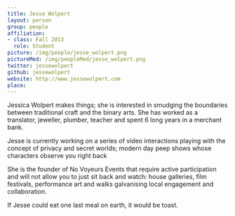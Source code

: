 ```yaml
---
title: Jesse Wolpert
layout: person
group: people
affiliation:
- class: Fall 2013
  role: Student
picture: /img/people/jesse_wolpert.png
pictureMed: /img/peopleMed/jesse_wolpert.png
twitter: jessewolpert
github: jessewolpert
website: http://www.jessewolpert.com
place:
---
```

Jessica Wolpert makes things; she is interested in smudging the boundaries between traditional craft and the binary arts. She has worked as a translator, jeweller, plumber, teacher and spent 6 long years in a merchant bank.

Jesse is currently working on a series of video interactions playing with the concept of privacy and secret worlds; modern day peep shows whose characters observe you right back

She is the founder of No Voyeurs Events that require active participation and will not allow you to just sit back and watch: house galleries, film festivals, performance art and walks galvanising local engagement and collaboration.

If Jesse could eat one last meal on earth, it would be toast.
